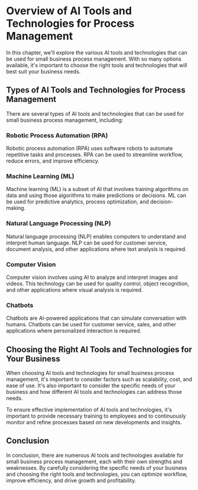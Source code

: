 Overview of AI Tools and Technologies for Process Management
============================================================================================================================================

In this chapter, we'll explore the various AI tools and technologies that can be used for small business process management. With so many options available, it's important to choose the right tools and technologies that will best suit your business needs.

Types of AI Tools and Technologies for Process Management
---------------------------------------------------------

There are several types of AI tools and technologies that can be used for small business process management, including:

### Robotic Process Automation (RPA)

Robotic process automation (RPA) uses software robots to automate repetitive tasks and processes. RPA can be used to streamline workflow, reduce errors, and improve efficiency.

### Machine Learning (ML)

Machine learning (ML) is a subset of AI that involves training algorithms on data and using those algorithms to make predictions or decisions. ML can be used for predictive analytics, process optimization, and decision-making.

### Natural Language Processing (NLP)

Natural language processing (NLP) enables computers to understand and interpret human language. NLP can be used for customer service, document analysis, and other applications where text analysis is required.

### Computer Vision

Computer vision involves using AI to analyze and interpret images and videos. This technology can be used for quality control, object recognition, and other applications where visual analysis is required.

### Chatbots

Chatbots are AI-powered applications that can simulate conversation with humans. Chatbots can be used for customer service, sales, and other applications where personalized interaction is required.

Choosing the Right AI Tools and Technologies for Your Business
--------------------------------------------------------------

When choosing AI tools and technologies for small business process management, it's important to consider factors such as scalability, cost, and ease of use. It's also important to consider the specific needs of your business and how different AI tools and technologies can address those needs.

To ensure effective implementation of AI tools and technologies, it's important to provide necessary training to employees and to continuously monitor and refine processes based on new developments and insights.

Conclusion
----------

In conclusion, there are numerous AI tools and technologies available for small business process management, each with their own strengths and weaknesses. By carefully considering the specific needs of your business and choosing the right tools and technologies, you can optimize workflow, improve efficiency, and drive growth and profitability.
